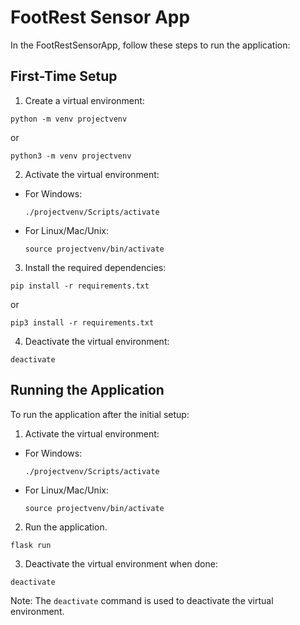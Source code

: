 # FootRest Sensor App

In the FootRestSensorApp, follow these steps to run the application:

## First-Time Setup

1. Create a virtual environment:

  ```
  python -m venv projectvenv
  ```
  or
  ```
  python3 -m venv projectvenv
  ```


2. Activate the virtual environment:
- For Windows:
  ```
  ./projectvenv/Scripts/activate
  ```
- For Linux/Mac/Unix:
  ```
  source projectvenv/bin/activate
  ```

3. Install the required dependencies:

  ```
  pip install -r requirements.txt
  ```
  or
  ```
  pip3 install -r requirements.txt
  ```

4. Deactivate the virtual environment:

  ```
  deactivate
  ```


## Running the Application

To run the application after the initial setup:

1. Activate the virtual environment:
- For Windows:
  ```
  ./projectvenv/Scripts/activate
  ```
- For Linux/Mac/Unix:
  ```
  source projectvenv/bin/activate
  ```

2. Run the application.
  ```
  flask run
  ```

3. Deactivate the virtual environment when done:

  ```
  deactivate
  ```


Note: The `deactivate` command is used to deactivate the virtual environment.
